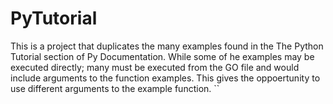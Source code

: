 # PyTutorial
This is a project that duplicates the many examples found in the The Python Tutorial section of Py Documentation. While some of he examples may be executed directly; many must be executed from the GO file and would include arguments to the function examples. This gives the oppoertunity to use different arguments to the example function.
``
